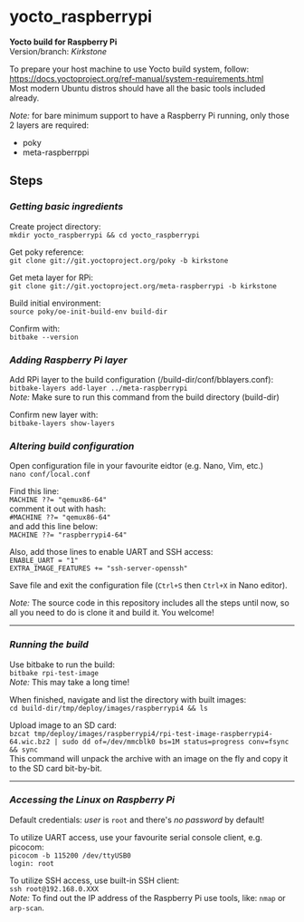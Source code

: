 # yocto_raspberrypi
**Yocto build for Raspberry Pi**  
Version/branch: _Kirkstone_

To prepare your host machine to use Yocto build system, follow: https://docs.yoctoproject.org/ref-manual/system-requirements.html  
Most modern Ubuntu distros should have all the basic tools included already.

_Note:_ for bare minimum support to have a Raspberry Pi running, only those 2 layers are required:  
- poky
- meta-raspberrppi

## Steps

### _Getting basic ingredients_

Create project directory:  
`mkdir yocto_raspberrypi && cd yocto_raspberrypi`

Get poky reference:  
`git clone git://git.yoctoproject.org/poky -b kirkstone`

Get meta layer for RPi:  
`git clone git://git.yoctoproject.org/meta-raspberrypi -b kirkstone`

Build initial environment:  
`source poky/oe-init-build-env build-dir`

Confirm with:  
`bitbake --version`

### _Adding Raspberry Pi layer_

Add RPi layer to the build configuration (/build-dir/conf/bblayers.conf):  
`bitbake-layers add-layer ../meta-raspberrypi`  
_Note:_ Make sure to run this command from the build directory (build-dir)

Confirm new layer with:  
`bitbake-layers show-layers`

### _Altering build configuration_

Open configuration file in your favourite eidtor (e.g. Nano, Vim, etc.)  
`nano conf/local.conf`

Find this line:  
`MACHINE ??= "qemux86-64"`  
comment it out with hash:  
`#MACHINE ??= "qemux86-64"`  
and add this line below:  
`MACHINE ??= "raspberrypi4-64"`

Also, add those lines to enable UART and SSH access:  
`ENABLE_UART = "1"`  
`EXTRA_IMAGE_FEATURES += "ssh-server-openssh"`

Save file and exit the configuration file (`Ctrl+S` then `Ctrl+X` in Nano editor).

_Note:_ The source code in this repository includes all the steps until now, so all you need to do is clone it and build it. You welcome!

---

### _Running the build_

Use bitbake to run the build:  
`bitbake rpi-test-image`  
_Note:_ This may take a long time!

When finished, navigate and list the directory with built images:  
`cd build-dir/tmp/deploy/images/raspberrypi4 && ls`

Upload image to an SD card:  
`bzcat tmp/deploy/images/raspberrypi4/rpi-test-image-raspberrypi4-64.wic.bz2 | sudo dd of=/dev/mmcblk0 bs=1M status=progress conv=fsync && sync`  
This command will unpack the archive with an image on the fly and copy it to the SD card bit-by-bit.

---

### _Accessing the Linux on Raspberry Pi_

Default credentials: _user_ is `root` and there's _no password_ by default!

To utilize UART access, use your favourite serial console client, e.g. picocom:  
`picocom -b 115200 /dev/ttyUSB0`  
`login: root`

To utilize SSH access, use built-in SSH client:  
`ssh root@192.168.0.XXX`  
_Note:_ To find out the IP address of the Raspberry Pi use tools, like: `nmap` or `arp-scan`.

